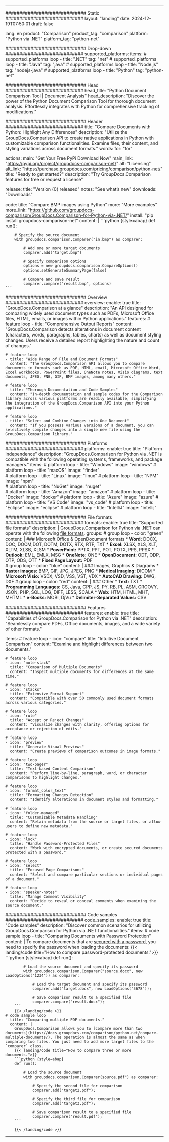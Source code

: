
---
############################# Static ############################
layout: "landing"
date: 2024-12-19T07:50:01
draft: false

lang: en
product: "Comparison"
product_tag: "comparison"
platform: "Python via .NET"
platform_tag: "python-net"

############################# Drop-down ############################
supported_platforms:
  items:
    # supported_platforms loop
    - title: ".NET"
      tag: "net"
    # supported_platforms loop
    - title: "Java"
      tag: "java"
    # supported_platforms loop
    - title: "Node.js"
      tag: "nodejs-java"
    # supported_platforms loop
    - title: "Python"
      tag: "python-net"

############################# Head ############################
head_title: "Python Document Comparison Tool | Document Analysis"
head_description: "Discover the power of the Python Document Comparison Tool for thorough document analysis. Effortlessly integrates with Python for comprehensive tracking of modifications."

############################# Header ############################
title: "Compare Documents with Python: Highlight Any Differences"
description: "Utilize the GroupDocs.Comparison API to create native applications in Python with customizable comparison functionalities. Examine files, their content, and styling variations across document formats."
words:
  for: "for"

actions:
  main: "Get Your Free PyPi Download Now"
  main_link: "https://pypi.org/project/groupdocs-comparison-net/"
  alt: "Licensing"
  alt_link: "https://purchase.groupdocs.com/pricing/comparison/python-net/"
  title: "Ready to get started?"
  description: "Try GroupDocs.Comparison features for free or request a license"

release:
  title: "Version {0} released"
  notes: "See what’s new"
  downloads: "Downloads"

code:
  title: "Compare BMP images using Python"
  more: "More examples"
  more_link: "https://github.com/groupdocs-comparison/GroupDocs.Comparison-for-Python-via-.NET/"
  install: "pip install groupdocs-comparison-net"
  content: |
    ```python {style=abap}
    def run():

        # Specify the source document
        with groupdocs.comparison.Comparer("in.bmp") as comparer:

            # Add one or more target documents
            comparer.add("target.bmp")

            # Specify comparison options
            options = new groupdocs.comparison.CompareOptions()
            options.setGenerateSummaryPage(false)

            # Compare and save result
            comparer.compare("result.bmp", options)
    ```

############################# Overview ############################
overview:
  enable: true
  title: "GroupDocs.Comparison at a glance"
  description: "An API designed for comparing widely used document types such as PDFs, Microsoft Office files, HTML, emails, or images within Python applications."
  features:
    # feature loop
    - title: "Comprehensive Output Reports"
      content: "GroupDocs.Comparison detects alterations in document content (characters, words, paragraphs, tables, charts) as well as document styling changes. Users receive a detailed report highlighting the nature and count of changes."

    # feature loop
    - title: "Wide Range of File and Document Formats"
      content: "The GroupDocs.Comparison API allows you to compare documents in formats such as PDF, HTML, email, Microsoft Office Word, Excel workbooks, PowerPoint files, OneNote notes, Visio diagrams, text documents, JPEG, PNG, GIF, BMP images, among many others."

    # feature loop
    - title: "Thorough Documentation and Code Samples"
      content: "In-depth documentation and sample codes for the Comparison library across various platforms are readily available, simplifying the integration of the GroupDocs.Comparison API into your Python applications."

    # feature loop
    - title: "Select and Combine Changes into One Document"
      content: "If you possess various versions of a document, you can selectively compile changes into a single new file using the GroupDocs.Comparison library."

############################# Platforms ############################
platforms:
  enable: true
  title: "Platform independence"
  description: "GroupDocs.Comparison for Python via .NET is compatible with the following operating systems, frameworks, and package managers."
  items:
    # platform loop
    - title: "Windows"
      image: "windows"
    # platform loop
    - title: "macOS"
      image: "finder"      
    # platform loop
    - title: "Linux"
      image: "linux"
    # platform loop
    - title: "NPM"
      image: "npm"  
    # platform loop
    - title: "NuGet"
      image: "nuget"      
    # platform loop
    - title: "Amazon"
      image: "amazon"
    # platform loop
    - title: "Docker"
      image: "docker"
    # platform loop
    - title: "Azure"
      image: "azure"
    # platform loop
    - title: "VS Code"
      image: "vs_code"
    # platform loop
    - title: "Eclipse"
      image: "eclipse"
    # platform loop
    - title: "IntelliJ"
      image: "intellij"

############################# File formats ############################
formats:
  enable: true
  title: "Supported file formats"
  description: |
    GroupDocs.Comparison for Python via .NET can operate with the following [file formats](https://docs.groupdocs.com/comparison/net/supported-document-formats/).
  groups:
    # group loop
    - color: "green"
      content: |
        ### Microsoft Office & OpenDocument formats
        * **Word:** DOCX, DOC, DOCM,DOT, DOTM, DOTX, RTX, RTF, TXT
        * **Excel:** XLSX, XLS, XLT, XLTM, XLSB, XLSM
        * **PowerPoint:** PPTX, PPT, POT, POTX, PPS, PPSX
        * **Outlook:** EML, EMLX, MSG
        * **OneNote:** ONE
        * **OpenDocument:** ODT, ODP, OTP, ODS, OTT
        * **Fixed Page Layout:** PDF        
    # group loop
    - color: "blue"
      content: |
        ### Images, Graphics & Diagrams
        * **Raster images:** BMP, GIF, JPG, JPEG, PNG
        * **Medical Imaging:** DICOM
        * **Microsoft Visio:** VSDX, VSD, VSS, VST, VDX
        * **AutoCAD Drawing:** DWG, DXF
      # group loop
    - color: "red"
      content: |
        ### Other
        * **Text:** TXT
        * **Programming Languages:** CS, Java, CPP, JS, PY, RB, PL, ASM, GROOVY, JSON, PHP, SQL, LOG, DIFF, LESS, SCALA
        * **Web:** HTM, HTML, MHT, MHTML
        * **e-Books:** MOBI, DjVu
        * **Delimiter-Separated Values:** CSV

############################# Features ############################
features:
  enable: true
  title: "Capabilities of GroupDocs.Comparison for Python via .NET"
  description: "Seamlessly compare PDFs, Office documents, images, and a wide variety of other formats."

  items:
    # feature loop
    - icon: "compare"
      title: "Intuitive Document Comparison"
      content: "Examine and highlight differences between two documents."

    # feature loop
    - icon: "note-stack"
      title: "Comparison of Multiple Documents"
      content: "Inspect multiple documents for differences at the same time."

    # feature loop
    - icon: "stacks"
      title: "Extensive Format Support"
      content: "Compatible with over 50 commonly used document formats across various categories."

    # feature loop
    - icon: "rule"
      title: "Accept or Reject Changes"
      content: "Visualize changes with clarity, offering options for acceptance or rejection of edits."

    # feature loop
    - icon: "preview"
      title: "Generate Visual Previews"
      content: "Create previews of comparison outcomes in image formats."

    # feature loop
    - icon: "two-pager"
      title: "Text-based Content Comparison"
      content: "Perform line-by-line, paragraph, word, or character comparisons to highlight changes."

    # feature loop
    - icon: "format_color_text"
      title: "Formatting Changes Detection"
      content: "Identify alterations in document styles and formatting."

    # feature loop
    - icon: "folder-managed"
      title: "Customizable Metadata Handling"
      content: "Retain metadata from the source or target files, or allow users to define new metadata."

    # feature loop
    - icon: "lock"
      title: "Handle Password-Protected Files"
      content: "Work with encrypted documents, or create secured documents protected with a password."

    # feature loop
    - icon: "select"
      title: "Focused Page Comparisons"
      content: "Select and compare particular sections or individual pages of a document."

    # feature loop
    - icon: "speaker-notes"
      title: "Manage Comment Visibility"
      content: "Decide to reveal or conceal comments when examining the source document."

############################# Code samples ############################
code_samples:
  enable: true
  title: "Code samples"
  description: "Discover common scenarios for utilizing GroupDocs.Comparison for Python via .NET functionalities."
  items:
    # code sample loop
    - title: "Comparing Documents with Password Protection"
      content: |
        To compare documents that are [secured with a password](https://docs.groupdocs.com/comparison/python-net/load-password-protected-documents/), you need to specify the password when loading the documents:
        {{< landing/code title="How to compare password-protected documents.">}}
        ```python {style=abap}
        def run():

            # Load the source document and specify its password
            with groupdocs.comparison.Comparer("source.docx", new LoadOptions("1234")) as comparer:

                # Load the target document and specify its password
                comparer.add("target.docx", new LoadOptions("5678"));

                # Save comparison result to a specified file
                comparer.compare("result.docx");
        ```
        {{< /landing/code >}}
    # code sample loop
    - title: "Comparing multiple PDF documents."
      content: |
        GroupDocs.Comparison allows you to [compare more than two documents](https://docs.groupdocs.com/comparison/python-net/compare-multiple-documents/). The operation is almost the same as when comparing two files. You just need to add more target files to the `comparer` class.
        {{< landing/code title="How to compare three or more documents.">}}
        ```python {style=abap}
        def run():

            # Load the source document
            with groupdocs.comparison.Comparer(source.pdf") as comparer:

                # Specify the second file for comparison
                comparer.add("target2.pdf");

                # Specify the third file for comparison
                comparer.add("target3.pdf");

                # Save comparison result to a specified file
                comparer.compare("result.pdf");
        ```

        {{< /landing/code >}}

---